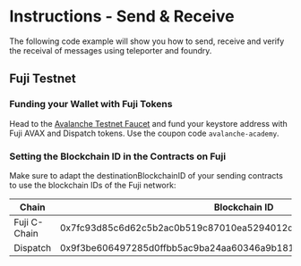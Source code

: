# Instructions - Send & Receive

The following code example will show you how to send, receive and verify the receival of messages using teleporter and foundry.

## Fuji Testnet

### Funding your Wallet with Fuji Tokens

Head to the [Avalanche Testnet Faucet](https://core.app/tools/testnet-faucet/?subnet=c&token=c) and fund your keystore address with Fuji AVAX and Dispatch tokens. Use the coupon code `avalanche-academy`.

### Setting the Blockchain ID in the Contracts on Fuji

Make sure to adapt the destinationBlockchainID of your sending contracts to use the blockchain IDs of the Fuji network:

| Chain | Blockchain ID |
|-------|---------------|
| Fuji C-Chain | 0x7fc93d85c6d62c5b2ac0b519c87010ea5294012d1e407030d6acd0021cac10d5 |
| Dispatch | 0x9f3be606497285d0ffbb5ac9ba24aa60346a9b1812479ed66cb329f394a4b1c7 |

<!-- ### Sending Message

```bash
cast send --rpc-url avalancheFuji --keystore $KEYSTORE $MESSAGE_BROKER_ADDRESS "sendMessage(address,string)" $MESSAGE_RECEIVER_ADDRESS "Hello"
```

### Verifying Message Receipt

```bash
cast call --rpc-url dispatchTestnet $MESSAGE_RECEIVER_ADDRESS "lastMessage()(string)"

---

# Resources

- [Chain Configurations](https://github.com/ava-labs/public-avalanche-sdks/blob/main/apps/teleporter-demo/src/constants/chains.ts)
- [TeleporterTests](https://github.com/ava-labs/teleporter/blob/main/contracts/teleporter/tests/TeleporterMessengerTest.t.sol)
- [Example Teleporter Token](https://subnets-test.avax.network/c-chain/address/0x6F419E35a60439569640ca078ba5e86599E30cC6)
- **Subnets Explorers**

   - [Dispatch](https://subnets-test.avax.network/dispatch)
   - [Echo](https://subnets-test.avax.network/echo)

- **Teleporter**

   - [Bridge UI](https://ohmywarp.com)

---

# Avalanche CLI

## Install Avalanche CLI (Linux and Mac, PC is not yet supported)

```sh
curl -sSfL https://raw.githubusercontent.com/ava-labs/avalanche-cli/main/scripts/install.sh | sh -s
```

### Adding Avalanche-CLI to your PATH

- To call the avalanche binary from anywhere, you'll need to add it to your system path. If you installed the binary into the default location, you can run the following snippet to add it to your path.
- To add it to your path permanently, add an export command to your shell initialization script. If you run bash, use .bashrc. If you run zsh, use .zshrc.

For example:
`export PATH=~/bin:$PATH >> .zshrc`

---

## ITeleporterMessenger Interface

**ITeleporterMessenger interface provides two primary methods**:

- `sendCrossChainMessage`: called by contracts on the origin chain to initiate the sending of a message to a contract on another EVM instance.
- `receiveCrossChainMessage`: called by cross-chain relayers on the destination chain to deliver signed messages to the destination EVM instance.
   The ITeleporterReceiver interface provides a single method. All contracts that wish to receive Teleporter messages on the destination chain must implement this interface:
- `receiveTeleporterMessage`: called by the Teleporter contract on the destination chain to deliver a message to the destination contract.

---

# Resources

- **Data Flow**: https://docs.avax.network/cross-chain/teleporter/overview#data-flow
- **Deep Dive**: https://docs.avax.network/cross-chain/teleporter/deep-dive
- [Avalanche-Starter-Kit Repo](https://github.com/ava-labs/avalanche-starter-kit)